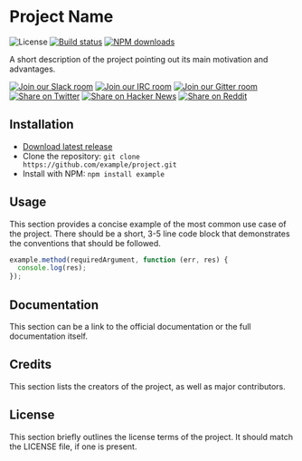 <!--
Readme from Quickstart
qkst.io/readme/readme
-->

# Project Name

<!-- Project image -->

![License][license-image]
[![Build status][travis-image]][travis-url]
[![NPM downloads][npm-image]][npm-url]

A short description of the project pointing out its main motivation and advantages.

[![Join our Slack room][slack-image]][slack-url]
[![Join our IRC room][irc-image]][irc-url]
[![Join our Gitter room][gitter-image]][gitter-url]
<br>
[![Share on Twitter][twitter-image]][twitter-link]
[![Share on Hacker News][hn-image]][hn-link]
[![Share on Reddit][reddit-image]][reddit-link]

## Installation

* [Download latest release][latest-release]
* Clone the repository: `git clone https://github.com/example/project.git`
* Install with NPM: `npm install example`

## Usage

This section provides a concise example of the most common use case of the project. There should be a short, 3-5 line code block that demonstrates the conventions that should be followed.

```js
example.method(requiredArgument, function (err, res) {
  console.log(res);
});
```

## Documentation

This section can be a link to the official documentation or the full documentation itself.

## Credits

This section lists the creators of the project, as well as major contributors.

## License

This section briefly outlines the license terms of the project. It should match the LICENSE file, if one is present.

<!-- References -->

[latest-release]: https://github.com/example/project/archive/v1.0.0.zip

[npm-url]: https://npmjs.org/package/example
[npm-image]: https://img.shields.io/npm/dm/example.svg
<!-- Another option: https://nodei.co/npm/example.png?compact=true -->

[travis-url]: http://travis-ci.org/example/project
[travis-image]: https://img.shields.io/travis/example/project/master.svg

[gitter-url]: https://gitter.im/example/project
[gitter-image]: https://img.shields.io/badge/gitter-join%20chat-304047.svg

[slack-url]: https://example.slack.com
[slack-image]: https://img.shields.io/badge/slack-example-E01563.svg

[irc-url]: http://webchat.freenode.net/?channels=example
[irc-image]: https://img.shields.io/badge/irc-%23example-000000.svg

[license-image]: https://img.shields.io/badge/license-MIT-blue.svg

[twitter-link]: https://twitter.com/intent/tweet?url=http://example.com
[twitter-image]: https://img.shields.io/badge/share-twitter-55acee.svg

[hn-link]: https://news.ycombinator.com/submitlink?u=http://example.com
[hn-image]: https://img.shields.io/badge/share-HN-ff6600.svg

[reddit-link]: https://www.reddit.com/submit?url=http://example.com
[reddit-image]: https://img.shields.io/badge/share-reddit-5f99cf.svg